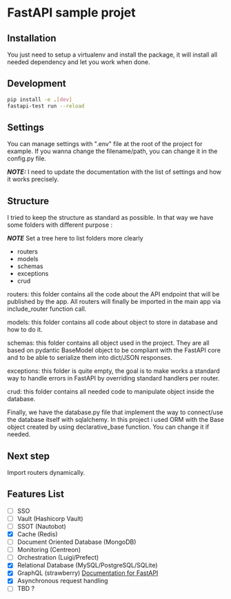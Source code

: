 # FastAPI sample projet

## Installation

You just need to setup a virtualenv and install the package, it will install all needed dependency and let you work when done.

## Development

```bash
pip install -e .[dev]
fastapi-test run --reload
```

## Settings

You can manage settings with ".env" file at the root of the project for example. If you wanna change the filename/path, you can change it in the config.py file.

**_NOTE:_** I need to update the documentation with the list of settings and how it works precisely.

## Structure

I tried to keep the structure as standard as possible. In that way we have some folders with different purpose :

**_NOTE_** Set a tree here to list folders more clearly

* routers 
* models
* schemas
* exceptions
* crud


routers: this folder contains all the code about the API endpoint that will be published by the app. All routers will finally be imported in the main app via include_router function call.

models: this folder contains all code about object to store in database and how to do it.

schemas: this folder contains all object used in the project. They are all based on pydantic BaseModel object to be compliant with the FastAPI core and to be able to serialize them into dict/JSON responses.

exceptions: this folder is quite empty, the goal is to make works a standard way to handle errors in FastAPI by overriding standard handlers per router.

crud: this folder contains all needed code to manipulate object inside the database.

Finally, we have the database.py file that implement the way to connect/use the database itself with sqlalchemy. In this project i used ORM with the Base object created by using declarative_base function. You can change it if needed.

## Next step

Import routers dynamically.

## Features List
- [ ] SSO
- [ ] Vault (Hashicorp Vault)
- [ ] SSOT (Nautobot)
- [x] Cache (Redis)
- [ ] Document Oriented Database (MongoDB)
- [ ] Monitoring (Centreon)
- [ ] Orchestration (Luigi/Prefect)
- [x] Relational Database (MySQL/PostgreSQL/SQLite)
- [x] GraphQL (strawberry) [Documentation for FastAPI](https://strawberry.rocks/docs/integrations/fastapi)
- [x] Asynchronous request handling
- [ ] TBD ?